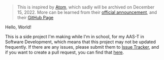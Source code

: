[issues]:    https://github.com/nshardy/Molecule/issues
[pulls]:     https://github.com/nshardy/Molecule/pulls

> This is inspired by [Atom](https://atom.io), which sadly will be archived on December 15, 2022. More can be learned from their [official announcement](https://github.blog/2022-06-08-sunsetting-atom/), and their [GitHub Page](https://github.com/atom/atom)

Hello, World!

This is a side project I'm making while I'm in school, for my AAS-T in Software Development, which means that this project may not be updated frequently. If there are any issues, please submit them to [Issue Tracker](issues), and if you want to create a pull request, you can find that [here](pulls).